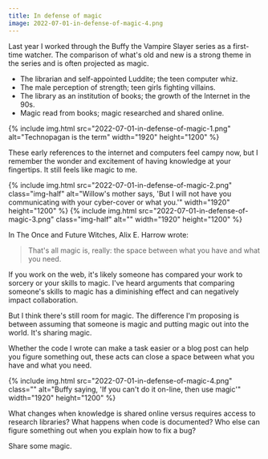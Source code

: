 ```yaml
---
title: In defense of magic
image: 2022-07-01-in-defense-of-magic-4.png
---
```


Last year I worked through the Buffy the Vampire Slayer series as a first-time watcher. The comparison of what's old and new is a strong theme in the series and is often projected as magic.

- The librarian and self-appointed Luddite; the teen computer whiz.
- The male perception of strength; teen girls fighting villains.
- The library as an institution of books; the growth of the Internet in the 90s.
- Magic read from books; magic researched and shared online.

<div class="photos">
{% include img.html src="2022-07-01-in-defense-of-magic-1.png" alt="Technopagan is the term" width="1920" height="1200" %}
</div>

These early references to the internet and computers feel campy now, but I remember the wonder and excitement of having knowledge at your fingertips. It still feels like magic to me.

<div class="photos">
{% include img.html src="2022-07-01-in-defense-of-magic-2.png" class="img-half" alt="Willow's mother says, 'But I will not have you communicating with your cyber-cover or what you.'" width="1920" height="1200" %}
{% include img.html src="2022-07-01-in-defense-of-magic-3.png" class="img-half" alt="" width="1920" height="1200" %}
</div>

In The Once and Future Witches, Alix E. Harrow wrote:

> That's all magic is, really: the space between what you have and what you need.

If you work on the web, it's likely someone has compared your work to sorcery or your skills to magic. I've heard arguments that comparing someone's skills to magic has a diminishing effect and can negatively impact collaboration.

But I think there's still room for magic. The difference I'm proposing is between assuming that someone is magic and putting magic out into the world. It's sharing magic.

Whether the code I wrote can make a task easier or a blog post can help you figure something out, these acts can close a space between what you have and what you need.

<div class="photos">
{% include img.html src="2022-07-01-in-defense-of-magic-4.png" class="" alt="Buffy saying, 'If you can't do it on-line, then use magic'" width="1920" height="1200" %}
</div>

What changes when knowledge is shared online versus requires access to research libraries? What happens when code is documented? Who else can figure something out when you explain how to fix a bug?

Share some magic.
